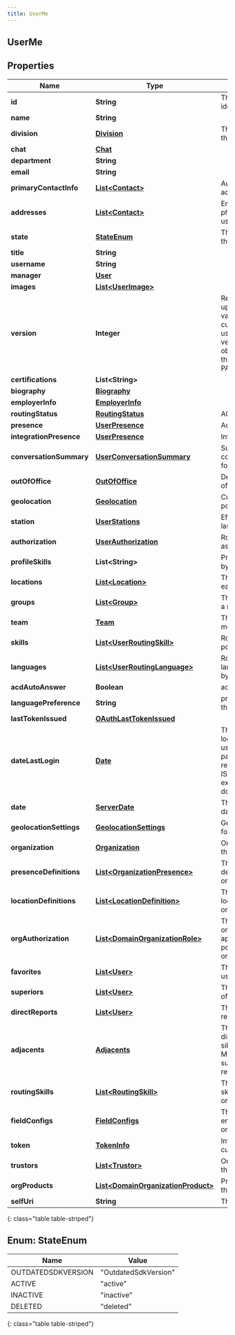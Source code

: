 ```yaml
---
title: UserMe
---
```


## UserMe

## Properties

| Name                    | Type                                                                                           | Description                                                                                                                                                           | Notes      |
| ----------------------- | ---------------------------------------------------------------------------------------------- | --------------------------------------------------------------------------------------------------------------------------------------------------------------------- | ---------- |
| **id**                  | <!----><!---->**String**<!---->                                                                | The globally unique identifier for the object.                                                                                                                        | [optional] |
| **name**                | <!----><!---->**String**<!---->                                                                |                                                                                                                                                                       | [optional] |
| **division**            | <!----><!---->[**Division**](Division.md)<!---->                                               | The division to which this entity belongs.                                                                                                                            | [optional] |
| **chat**                | <!----><!---->[**Chat**](Chat.md)<!---->                                                       |                                                                                                                                                                       | [optional] |
| **department**          | <!----><!---->**String**<!---->                                                                |                                                                                                                                                                       | [optional] |
| **email**               | <!----><!---->**String**<!---->                                                                |                                                                                                                                                                       | [optional] |
| **primaryContactInfo**  | <!----><!---->[**List&lt;Contact&gt;**](Contact.md)<!---->                                     | Auto populated from addresses.                                                                                                                                        | [optional] |
| **addresses**           | <!----><!---->[**List&lt;Contact&gt;**](Contact.md)<!---->                                     | Email addresses and phone numbers for this user                                                                                                                       | [optional] |
| **state**               | [**StateEnum**](#StateEnum)<!---->                                                             | The current state for this user.                                                                                                                                      | [optional] |
| **title**               | <!----><!---->**String**<!---->                                                                |                                                                                                                                                                       | [optional] |
| **username**            | <!----><!---->**String**<!---->                                                                |                                                                                                                                                                       | [optional] |
| **manager**             | <!----><!---->[**User**](User.md)<!---->                                                       |                                                                                                                                                                       | [optional] |
| **images**              | <!----><!---->[**List&lt;UserImage&gt;**](UserImage.md)<!---->                                 |                                                                                                                                                                       | [optional] |
| **version**             | <!----><!---->**Integer**<!---->                                                               | Required when updating a user, this value should be the current version of the user. The current version can be obtained with a GET on the user before doing a PATCH. |            |
| **certifications**      | <!----><!---->**List&lt;String&gt;**<!---->                                                    |                                                                                                                                                                       | [optional] |
| **biography**           | <!----><!---->[**Biography**](Biography.md)<!---->                                             |                                                                                                                                                                       | [optional] |
| **employerInfo**        | <!----><!---->[**EmployerInfo**](EmployerInfo.md)<!---->                                       |                                                                                                                                                                       | [optional] |
| **routingStatus**       | <!----><!---->[**RoutingStatus**](RoutingStatus.md)<!---->                                     | ACD routing status                                                                                                                                                    | [optional] |
| **presence**            | <!----><!---->[**UserPresence**](UserPresence.md)<!---->                                       | Active presence                                                                                                                                                       | [optional] |
| **integrationPresence** | <!----><!---->[**UserPresence**](UserPresence.md)<!---->                                       | Integration presence                                                                                                                                                  | [optional] |
| **conversationSummary** | <!----><!---->[**UserConversationSummary**](UserConversationSummary.md)<!---->                 | Summary of conversion statistics for conversation types.                                                                                                              | [optional] |
| **outOfOffice**         | <!----><!---->[**OutOfOffice**](OutOfOffice.md)<!---->                                         | Determine if out of office is enabled                                                                                                                                 | [optional] |
| **geolocation**         | <!----><!---->[**Geolocation**](Geolocation.md)<!---->                                         | Current geolocation position                                                                                                                                          | [optional] |
| **station**             | <!----><!---->[**UserStations**](UserStations.md)<!---->                                       | Effective, default, and last station information                                                                                                                      | [optional] |
| **authorization**       | <!----><!---->[**UserAuthorization**](UserAuthorization.md)<!---->                             | Roles and permissions assigned to the user                                                                                                                            | [optional] |
| **profileSkills**       | <!----><!---->**List&lt;String&gt;**<!---->                                                    | Profile skills possessed by the user                                                                                                                                  | [optional] |
| **locations**           | <!----><!---->[**List&lt;Location&gt;**](Location.md)<!---->                                   | The user placement at each site location.                                                                                                                             | [optional] |
| **groups**              | <!----><!---->[**List&lt;Group&gt;**](Group.md)<!---->                                         | The groups the user is a member of                                                                                                                                    | [optional] |
| **team**                | <!----><!---->[**Team**](Team.md)<!---->                                                       | The team the user is a member of                                                                                                                                      | [optional] |
| **skills**              | <!----><!---->[**List&lt;UserRoutingSkill&gt;**](UserRoutingSkill.md)<!---->                   | Routing (ACD) skills possessed by the user                                                                                                                            | [optional] |
| **languages**           | <!----><!---->[**List&lt;UserRoutingLanguage&gt;**](UserRoutingLanguage.md)<!---->             | Routing (ACD) languages possessed by the user                                                                                                                         | [optional] |
| **acdAutoAnswer**       | <!----><!---->**Boolean**<!---->                                                               | acd auto answer                                                                                                                                                       | [optional] |
| **languagePreference**  | <!----><!---->**String**<!---->                                                                | preferred language by the user                                                                                                                                        | [optional] |
| **lastTokenIssued**     | <!----><!---->[**OAuthLastTokenIssued**](OAuthLastTokenIssued.md)<!---->                       |                                                                                                                                                                       | [optional] |
| **dateLastLogin**       | <!----><!---->[**Date**](Date.md)<!---->                                                       | The last time the user logged in using username and password. Date time is represented as an ISO-8601 string. For example: yyyy-MM-ddTHH:mm:ss[.mmm]Z                 | [optional] |
| **date**                | <!----><!---->[**ServerDate**](ServerDate.md)<!---->                                           | The PureCloud system date time.                                                                                                                                       | [optional] |
| **geolocationSettings** | <!----><!---->[**GeolocationSettings**](GeolocationSettings.md)<!---->                         | Geolocation settings for user&#39;s organization.                                                                                                                     | [optional] |
| **organization**        | <!----><!---->[**Organization**](Organization.md)<!---->                                       | Organization details for this user.                                                                                                                                   | [optional] |
| **presenceDefinitions** | <!----><!---->[**List&lt;OrganizationPresence&gt;**](OrganizationPresence.md)<!---->           | The first 100 presence definitions for user&#39;s organization.                                                                                                       | [optional] |
| **locationDefinitions** | <!----><!---->[**List&lt;LocationDefinition&gt;**](LocationDefinition.md)<!---->               | The first 100 site locations for user&#39;s organization                                                                                                              | [optional] |
| **orgAuthorization**    | <!----><!---->[**List&lt;DomainOrganizationRole&gt;**](DomainOrganizationRole.md)<!---->       | The first 100 organization roles, with applicable permission policies, for user&#39;s organization.                                                                   | [optional] |
| **favorites**           | <!----><!---->[**List&lt;User&gt;**](User.md)<!---->                                           | The first 50 favorited users.                                                                                                                                         | [optional] |
| **superiors**           | <!----><!---->[**List&lt;User&gt;**](User.md)<!---->                                           | The first 50 superiors of this user.                                                                                                                                  | [optional] |
| **directReports**       | <!----><!---->[**List&lt;User&gt;**](User.md)<!---->                                           | The first 50 direct reports to this user.                                                                                                                             | [optional] |
| **adjacents**           | <!----><!---->[**Adjacents**](Adjacents.md)<!---->                                             | The first 50 superiors, direct reports, and siblings of this user. Mutually exclusive with superiors and direct reports expands.                                      | [optional] |
| **routingSkills**       | <!----><!---->[**List&lt;RoutingSkill&gt;**](RoutingSkill.md)<!---->                           | The first 50 routing skills for user&#39;s organizations                                                                                                              | [optional] |
| **fieldConfigs**        | <!----><!---->[**FieldConfigs**](FieldConfigs.md)<!---->                                       | The field config for all entities types of user&#39;s organization                                                                                                    | [optional] |
| **token**               | <!----><!---->[**TokenInfo**](TokenInfo.md)<!---->                                             | Information about the current token                                                                                                                                   | [optional] |
| **trustors**            | <!----><!---->[**List&lt;Trustor&gt;**](Trustor.md)<!---->                                     | Organizations having this user as a trustee                                                                                                                           | [optional] |
| **orgProducts**         | <!----><!---->[**List&lt;DomainOrganizationProduct&gt;**](DomainOrganizationProduct.md)<!----> | Products enabled in this organization                                                                                                                                 | [optional] |
| **selfUri**             | <!----><!---->**String**<!---->                                                                | The URI for this object                                                                                                                                               | [optional] |

{: class="table table-striped"}

<a name="StateEnum"></a>

## Enum: StateEnum

| Name               | Value                          |
| ------------------ | ------------------------------ |
| OUTDATEDSDKVERSION | &quot;OutdatedSdkVersion&quot; |
| ACTIVE             | &quot;active&quot;             |
| INACTIVE           | &quot;inactive&quot;           |
| DELETED            | &quot;deleted&quot;            |

{: class="table table-striped"}
